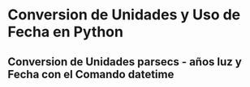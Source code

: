 # Conversion de Unidades y Uso de Fecha en Python

## Conversion de Unidades parsecs - años luz y Fecha con el Comando datetime